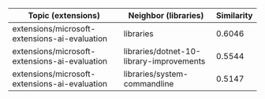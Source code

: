 | Topic (extensions) | Neighbor (libraries) | Similarity |
|-------------|-------------------|------------|
| extensions/microsoft-extensions-ai-evaluation | libraries | 0.6046 |
| extensions/microsoft-extensions-ai-evaluation | libraries/dotnet-10-library-improvements | 0.5544 |
| extensions/microsoft-extensions-ai-evaluation | libraries/system-commandline | 0.5147 |

